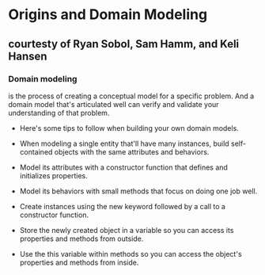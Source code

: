 
# Origins and Domain Modeling
## courtesty of Ryan Sobol, Sam Hamm, and Keli Hansen
### Domain modeling 
is the process of creating a conceptual model for a specific problem. And a domain model that's articulated well can verify and validate your understanding of that problem.

- Here's some tips to follow when building your own domain models.

- When modeling a single entity that'll have many instances, build self-contained objects with the same attributes and behaviors.
- Model its attributes with a constructor function that defines and initializes properties.
- Model its behaviors with small methods that focus on doing one job well.
- Create instances using the new keyword followed by a call to a constructor function.
- Store the newly created object in a variable so you can access its properties and methods from outside.
- Use the this variable within methods so you can access the object's properties and methods from inside.

